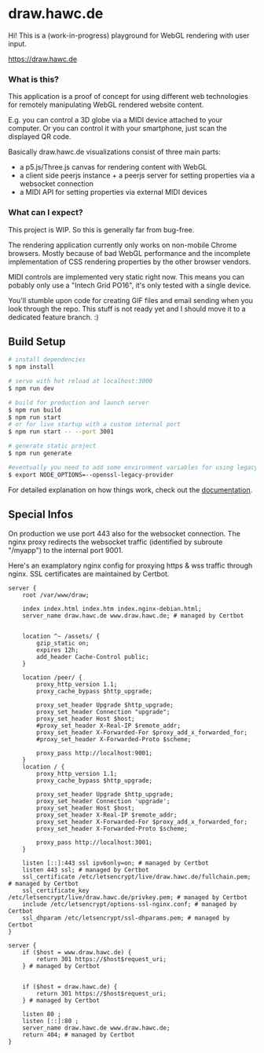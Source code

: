 # draw.hawc.de

Hi! This is a (work-in-progress) playground for WebGL rendering with user input.

https://draw.hawc.de

### What is this?

This application is a proof of concept for using different web technologies for remotely manipulating WebGL rendered website content.

E.g. you can control a 3D globe via a MIDI device attached to your computer. Or you can control it with your smartphone, just scan the displayed QR code.

Basically draw.hawc.de visualizations consist of three main parts:

- a p5.js/Three.js canvas for rendering content with WebGL
- a client side peerjs instance + a peerjs server for setting properties via a websocket connection
- a MIDI API for setting properties via external MIDI devices

### What can I expect?

This project is WIP. So this is generally far from bug-free.

The rendering application currently only works on non-mobile Chrome browsers. Mostly because of bad WebGL performance and the incomplete implementation of CSS rendering properties by the other browser vendors.

MIDI controls are implemented very static right now. This means you can pobably only use a "Intech Grid PO16", it's only tested with a single device.

You'll stumble upon code for creating GIF files and email sending when you look through the repo. This stuff is not ready yet and I should move it to a dedicated feature branch. :)

## Build Setup

```bash
# install dependencies
$ npm install

# serve with hot reload at localhost:3000
$ npm run dev

# build for production and launch server
$ npm run build
$ npm run start
# or for live startup with a custom internal port
$ npm run start -- --port 3001

# generate static project
$ npm run generate

#eventually you need to add some environment variables for using legacy SSL settings in node before running the dev server:
$ export NODE_OPTIONS=--openssl-legacy-provider
```

For detailed explanation on how things work, check out the [documentation](https://nuxtjs.org).

## Special Infos

On production we use port 443 also for the websocket connection. The nginx proxy redirects the websocket traffic (identified by subroute "/myapp") to the internal port 9001.

Here's an examplatory nginx config for proxying https & wss traffic through nginx. SSL certificates are maintained by Certbot.

```
server {
    root /var/www/draw;

    index index.html index.htm index.nginx-debian.html;
    server_name draw.hawc.de www.draw.hawc.de; # managed by Certbot


    location ^~ /assets/ {
        gzip_static on;
        expires 12h;
        add_header Cache-Control public;
    }

    location /peer/ {
        proxy_http_version 1.1;
        proxy_cache_bypass $http_upgrade;

        proxy_set_header Upgrade $http_upgrade;
        proxy_set_header Connection "upgrade";
        proxy_set_header Host $host;
        #proxy_set_header X-Real-IP $remote_addr;
        proxy_set_header X-Forwarded-For $proxy_add_x_forwarded_for;
        #proxy_set_header X-Forwarded-Proto $scheme;

        proxy_pass http://localhost:9001;
    }
    location / {
        proxy_http_version 1.1;
        proxy_cache_bypass $http_upgrade;

        proxy_set_header Upgrade $http_upgrade;
        proxy_set_header Connection 'upgrade';
        proxy_set_header Host $host;
        proxy_set_header X-Real-IP $remote_addr;
        proxy_set_header X-Forwarded-For $proxy_add_x_forwarded_for;
        proxy_set_header X-Forwarded-Proto $scheme;

        proxy_pass http://localhost:3001;
    }

    listen [::]:443 ssl ipv6only=on; # managed by Certbot
    listen 443 ssl; # managed by Certbot
    ssl_certificate /etc/letsencrypt/live/draw.hawc.de/fullchain.pem; # managed by Certbot
    ssl_certificate_key /etc/letsencrypt/live/draw.hawc.de/privkey.pem; # managed by Certbot
    include /etc/letsencrypt/options-ssl-nginx.conf; # managed by Certbot
    ssl_dhparam /etc/letsencrypt/ssl-dhparams.pem; # managed by Certbot
}

server {
    if ($host = www.draw.hawc.de) {
        return 301 https://$host$request_uri;
    } # managed by Certbot


    if ($host = draw.hawc.de) {
        return 301 https://$host$request_uri;
    } # managed by Certbot

    listen 80 ;
    listen [::]:80 ;
    server_name draw.hawc.de www.draw.hawc.de;
    return 404; # managed by Certbot
}
```
